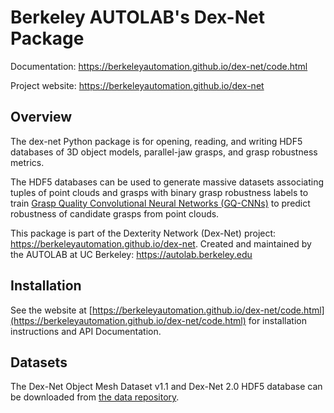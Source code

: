 # Berkeley AUTOLAB's Dex-Net Package

Documentation: https://berkeleyautomation.github.io/dex-net/code.html

Project website: https://berkeleyautomation.github.io/dex-net

## Overview
The dex-net Python package is for opening, reading, and writing HDF5 databases of 3D object models, parallel-jaw grasps, and grasp robustness metrics.

The HDF5 databases can be used to generate massive datasets associating tuples of point clouds and grasps with binary grasp robustness labels to train [Grasp Quality Convolutional Neural Networks (GQ-CNNs)](https://berkeleyautomation.github.io/gqcnn) to predict robustness of candidate grasps from point clouds.

This package is part of the Dexterity Network (Dex-Net) project: https://berkeleyautomation.github.io/dex-net. Created and maintained by the AUTOLAB at UC Berkeley: https://autolab.berkeley.edu

## Installation
See the website at [https://berkeleyautomation.github.io/dex-net/code.html](https://berkeleyautomation.github.io/dex-net/code.html) for installation instructions and API Documentation.

## Datasets
The Dex-Net Object Mesh Dataset v1.1 and Dex-Net 2.0 HDF5 database can be downloaded from [the data repository](http://bit.ly/2uh07i9).
